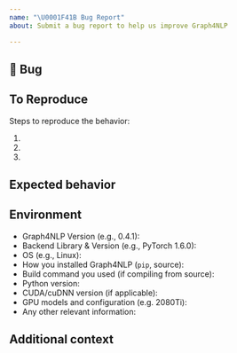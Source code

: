 ```yaml
---
name: "\U0001F41B Bug Report"
about: Submit a bug report to help us improve Graph4NLP

---
```


## 🐛 Bug

<!-- A clear and concise description of what the bug is. -->

## To Reproduce

Steps to reproduce the behavior:

1.
2.
3.

<!-- If you have a code sample, error messages, stack traces, please provide it here as well -->

## Expected behavior

<!-- A clear and concise description of what you expected to happen. -->

## Environment

 - Graph4NLP Version (e.g., 0.4.1):
 - Backend Library & Version (e.g., PyTorch 1.6.0):
 - OS (e.g., Linux):
 - How you installed Graph4NLP (`pip`, source):
 - Build command you used (if compiling from source):
 - Python version:
 - CUDA/cuDNN version (if applicable):
 - GPU models and configuration (e.g. 2080Ti):
 - Any other relevant information:

## Additional context

<!-- Add any other context about the problem here. -->